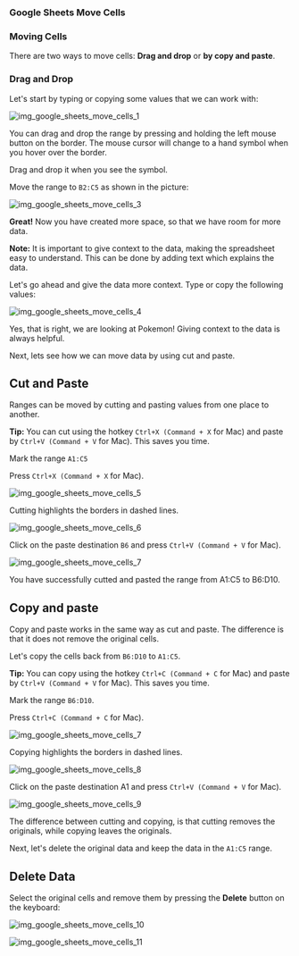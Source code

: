 ### Google Sheets Move Cells




### Moving Cells

There are two ways to move cells: **Drag and drop** or **by copy and paste**.



### Drag and Drop

Let's start by typing or copying some values that we can work with:


![img_google_sheets_move_cells_1](https://user-images.githubusercontent.com/47166768/191948138-0890dc97-20ab-44b0-a904-1cd3740de51e.png)

You can drag and drop the range by pressing and holding the left mouse button on the border. The mouse cursor will change to a hand symbol when you hover over the border.

Drag and drop it when you see the symbol.

Move the range to `B2:C5` as shown in the picture:

![img_google_sheets_move_cells_3](https://user-images.githubusercontent.com/47166768/191948668-d4f03913-33de-4c62-b67d-569d21d2cc8e.png)



**Great!** Now you have created more space, so that we have room for more data.

**Note:** It is important to give context to the data, making the spreadsheet easy to understand. This can be done by adding text which explains the data.

Let's go ahead and give the data more context. Type or copy the following values:

![img_google_sheets_move_cells_4](https://user-images.githubusercontent.com/47166768/191948776-086b98ad-7937-4486-9935-c83aef470080.png)


Yes, that is right, we are looking at Pokemon! Giving context to the data is always helpful.

Next, lets see how we can move data by using cut and paste.




Cut and Paste
---
Ranges can be moved by cutting and pasting values from one place to another.

**Tip:** You can cut using the hotkey `Ctrl+X (Command + X` for Mac) and paste by `Ctrl+V (Command + V` for Mac). This saves you time.

Mark the range `A1:C5`

Press `Ctrl+X (Command + X` for Mac).

![img_google_sheets_move_cells_5](https://user-images.githubusercontent.com/47166768/191949131-cb3d4090-28fc-4249-bcd0-6a8bad3d822e.png)

Cutting highlights the borders in dashed lines.

![img_google_sheets_move_cells_6](https://user-images.githubusercontent.com/47166768/191949166-1700feb2-b69c-4b86-a6ee-41d8cbf20751.png)

Click on the paste destination `B6` and press `Ctrl+V (Command + V` for Mac).

![img_google_sheets_move_cells_7](https://user-images.githubusercontent.com/47166768/191949852-a52150ba-9d41-4338-92d5-52c9e3845b21.png)


You have successfully cutted and pasted the range from A1:C5 to B6:D10.

Copy and paste
---
Copy and paste works in the same way as cut and paste. The difference is that it does not remove the original cells.

Let's copy the cells back from `B6:D10` to `A1:C5`.

**Tip:** You can copy using the hotkey `Ctrl+C (Command + C` for Mac) and paste by `Ctrl+V (Command + V` for Mac). This saves you time.

Mark the range `B6:D10`.

Press `Ctrl+C (Command + C` for Mac).

![img_google_sheets_move_cells_7](https://user-images.githubusercontent.com/47166768/191950191-2feca9c8-cdbe-4d9a-9449-06cdeaf884ac.png)


Copying highlights the borders in dashed lines.

![img_google_sheets_move_cells_8](https://user-images.githubusercontent.com/47166768/191950244-92977df7-50b3-49cc-b7ec-79600e2dcdfd.png)

Click on the paste destination A1 and press `Ctrl+V (Command + V` for Mac).

![img_google_sheets_move_cells_9](https://user-images.githubusercontent.com/47166768/191950300-bc2d2c7f-ba66-4eb7-b740-73f7b74f3f4a.png)


The difference between cutting and copying, is that cutting removes the originals, while copying leaves the originals.

Next, let's delete the original data and keep the data in the `A1:C5` range.




Delete Data
---
Select the original cells and remove them by pressing the **Delete** button on the keyboard:

![img_google_sheets_move_cells_10](https://user-images.githubusercontent.com/47166768/191950449-f231d280-c7bb-40bc-96f2-5668b7749d9a.png)

![img_google_sheets_move_cells_11](https://user-images.githubusercontent.com/47166768/191950471-a3f3e5f0-91b4-4a6e-8193-045fa1346d11.png)

